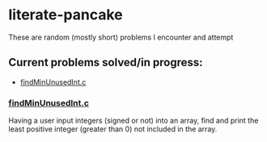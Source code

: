 # literate-pancake
These are random (mostly short) problems I encounter and attempt
## Current problems solved/in progress:
* [findMinUnusedInt.c](https://github.com/sexylexy22/literate-pancake/blob/edit-readme/README.md#findminunusedintc)

### [findMinUnusedInt.c](findMinUnusedInt.c)
  Having a user input integers (signed or not) into an array, find and print the least positive integer (greater than 0) not included in the array.
